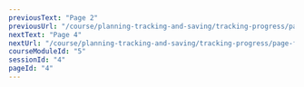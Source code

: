 ```yaml
---
previousText: "Page 2"
previousUrl: "/course/planning-tracking-and-saving/tracking-progress/page-two"
nextText: "Page 4"
nextUrl: "/course/planning-tracking-and-saving/tracking-progress/page-four"
courseModuleId: "5"
sessionId: "4"
pageId: "4"
---
```



